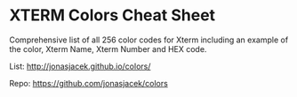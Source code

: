 # XTERM Colors Cheat Sheet
Comprehensive list of all 256 color codes for Xterm including an example of the color, Xterm Name, Xterm Number and HEX code.

List: http://jonasjacek.github.io/colors/

Repo: https://github.com/jonasjacek/colors
